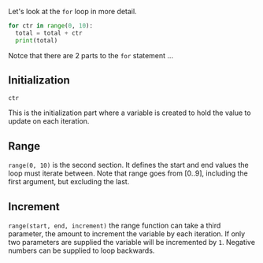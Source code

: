 Let's look at the `for` loop in more detail.

```python
for ctr in range(0, 10):
  total = total + ctr
  print(total)
```

Notce that there are 2 parts to the `for` statement ...

## Initialization
`ctr` 

This is the initialization part where a variable is created to hold the value to update on each iteration.

## Range
`range(0, 10)` is the second section. It defines the start and end values the loop must iterate between. Note that range goes from [0..9], including the first argument, but excluding the last.

## Increment
`range(start, end, increment)` the range function can take a third parameter, the amount to increment the variable by each iteration. If only two parameters are supplied the variable will be incremented by `1`. Negative numbers can be supplied to loop backwards.
